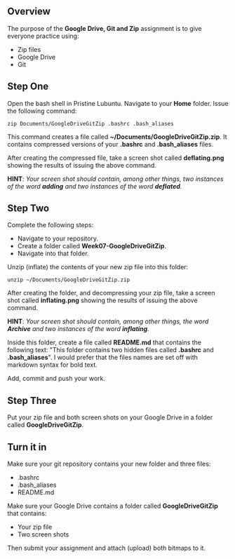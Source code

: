 ## Overview

The purpose of the **Google Drive, Git and Zip** assignment is to give everyone practice using:

- Zip files
- Google Drive
- Git

## Step One

Open the bash shell in Pristine Lubuntu. Navigate to your **Home** folder. Issue the following command:

```
zip Documents/GoogleDriveGitZip .bashrc .bash_aliases
```

This command creates a file called **~/Documents/GoogleDriveGitZip.zip**. It contains compressed versions of your **.bashrc** and **.bash_aliases** files.

After creating the compressed file, take a screen shot called **deflating.png** showing the results of issuing the above command.

**HINT**: *Your screen shot should contain, among other things, two instances of the word **adding** and two instances of the word **deflated**.*

## Step Two

Complete the following steps:

- Navigate to your repository.
- Create a folder called **Week07-GoogleDriveGitZip**.
- Navigate into that folder.

Unzip (inflate) the contents of your new zip file into this folder:

```
unzip ~/Documents/GoogleDriveGitZip.zip
```

After creating the folder, and decompressing your zip file, take a screen shot called **inflating.png** showing the results of issuing the above command.

**HINT**: *Your screen shot should contain, among other things, the word **Archive** and two instances of the word **inflating**.*

Inside this folder, create a file called **README.md** that contains the following text: "This folder contains two hidden files called **.bashrc** and **.bash_aliases**". I would prefer that the files names are set off with markdown syntax for bold text.

Add, commit and push your work.

## Step Three

Put your zip file and both screen shots on your Google Drive in a folder called **GoogleDriveGitZip**.

## Turn it in

Make sure your git repository contains your new folder and three files:

- .bashrc
- .bash_aliases
- README.md

Make sure your Google Drive contains a folder called **GoogleDriveGitZip** that contains:

- Your zip file
- Two screen shots

Then submit your assignment and attach (upload) both bitmaps to it.
